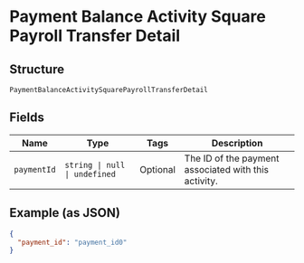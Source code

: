 <!-- Optimized: 2025-10-06 -->
<!-- RPM: 1.6.2.1.1.6.2.1_payment-balance-activity-square-payroll-transfer-detail_20251006 -->
<!-- Session: E2E RPM DNA Application -->
<!-- AOM: RND (Reggie & Dro) -->
<!-- COI: TECHNOLOGY -->
<!-- RPM: HIGH -->
<!-- ACTION: BUILD -->


# Payment Balance Activity Square Payroll Transfer Detail

## Structure

`PaymentBalanceActivitySquarePayrollTransferDetail`

## Fields

| Name | Type | Tags | Description |
|  --- | --- | --- | --- |
| `paymentId` | `string \| null \| undefined` | Optional | The ID of the payment associated with this activity. |

## Example (as JSON)

```json
{
  "payment_id": "payment_id0"
}
```
